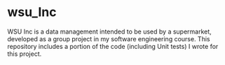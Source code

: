 # wsu_Inc
WSU Inc is a data management intended to be used by a supermarket, developed as a group project in my software engineering course. This repository includes a portion of the code (including Unit tests) I wrote for this project.
